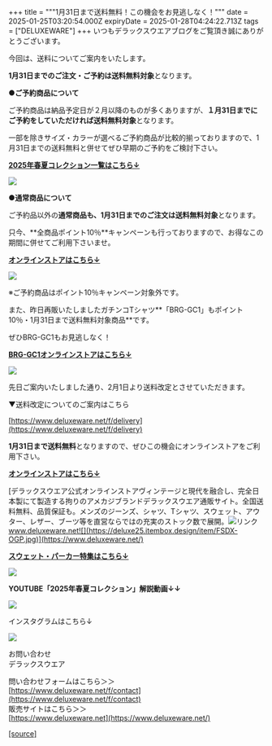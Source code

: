 +++
title = """1月31日まで送料無料！この機会をお見逃しなく！"""
date = 2025-01-25T03:20:54.000Z
expiryDate = 2025-01-28T04:24:22.713Z
tags = ["DELUXEWARE"]
+++
いつもデラックスウエアブログをご覧頂き誠にありがとうございます。

今回は、送料についてご案内をいたします。

**1月31日までのご注文・ご予約は送料無料対象**となります。

**●ご予約商品について**

ご予約商品は納品予定日が２月以降のものが多くありますが、**１月31日までにご予約をしていただければ送料無料対象**となります。

一部を除きサイズ・カラーが選べるご予約商品が比較的揃っておりますので、1月31日までの送料無料と併せてぜひ早期のご予約をご検討下さい。

**[2025年春夏コレクション一覧はこちら↓](https://www.deluxeware.net/c/2025SSreserve)**

[![](https://stat.ameba.jp/user_images/20250114/17/deluxeware/cf/2d/j/o1200050015533133265.jpg?caw=800)](https://www.deluxeware.net/c/2025SSreserve)

**●通常商品について**

ご予約品以外の**通常商品も、1月31日までのご注文は送料無料対象**となります。

只今、**全商品ポイント10％**キャンペーンも行っておりますので、お得なこの期間に併せてご利用下さいませ。

**[オンラインストアはこちら↓](https://www.deluxeware.net/)**

[![](https://stat.ameba.jp/user_images/20250124/16/deluxeware/d3/bf/j/o1200050015536602248.jpg)](https://www.deluxeware.net/)

※ご予約商品はポイント10％キャンペーン対象外です。

また、昨日再販いたしましたガチンコTシャツ**「BRG-GC1」もポイント10％・1月31日まで送料無料対象商品**です。

ぜひBRG-GC1もお見逃しなく！

[**BRG-GC1オンラインストアはこちら↓**](https://www.deluxeware.net/c/deluxeware/BRG-GC1)

[![](https://stat.ameba.jp/user_images/20250124/15/deluxeware/41/8c/j/o1200050015536582774.jpg)](https://www.deluxeware.net/c/deluxeware/BRG-GC1)

先日ご案内いたしました通り、2月1日より送料改定とさせていただきます。

▼送料改定についてのご案内はこちら

[https://www.deluxeware.net/f/delivery](https://www.deluxeware.net/f/delivery)

**1月31日まで送料無料**となりますので、ぜひこの機会にオンラインストアをご利用下さい。

[**オンラインストアはこちら↓**](https://www.deluxeware.net/)

[デラックスウエア公式オンラインストアヴィンテージと現代を融合し、完全日本製にて製造する拘りのアメカジブランドデラックスウエア通販サイト。全国送料無料、品質保証も。メンズのジーンズ、シャツ、Tシャツ、スウェット、アウター、レザー、ブーツ等を直営ならではの充実のストック数で展開。![リンク](https://c.stat100.ameba.jp/ameblo/symbols/v3.20.0/svg/gray/editor_link.svg)www.deluxeware.net![](https://deluxe25.itembox.design/item/FSDX-OGP.jpg)](https://www.deluxeware.net/)

[**スウェット・パーカー特集はこちら↓**](https://www.deluxeware.net/c/sweathoodie)

[![](https://stat.ameba.jp/user_images/20250120/17/deluxeware/7f/2c/j/o1200050015535259494.jpg?caw=800)](https://www.deluxeware.net/c/sweathoodie)

**YOUTUBE「2025年春夏コレクション」解説動画↓↓**

**[![](https://stat.ameba.jp/user_images/20250108/16/deluxeware/ac/cf/j/o1200050015530951038.jpg?caw=800)](https://www.youtube.com/playlist?list=PLmcuUjZ67rhnclr762_W-zDg7FyyrNvqF)**

インスタグラムはこちら↓

[![](https://stat.ameba.jp/user_images/20240315/15/deluxeware/04/7f/j/o0800026015413271803.jpg?caw=800)](https://www.instagram.com/deluxeware/?hl=ja)

お問い合わせ  
デラックスウエア

問い合わせフォームはこちら＞＞  
[https://www.deluxeware.net/f/contact](https://www.deluxeware.net/f/contact)  
販売サイトはこちら＞＞  
[https://www.deluxeware.net](https://www.deluxeware.net/)

[[source]](https://ameblo.jp/deluxeware/entry-12883794564.html)
